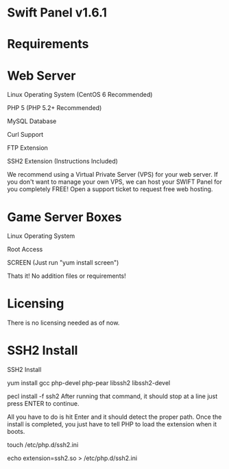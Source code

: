 Swift Panel v1.6.1
===========

Requirements
===========

Web Server
===========

Linux Operating System (CentOS 6 Recommended)

PHP 5 (PHP 5.2+ Recommended)

MySQL Database

Curl Support

FTP Extension

SSH2 Extension (Instructions Included)

We recommend using a Virtual Private Server (VPS) for your web server.
If you don't want to manage your own VPS, we can host your SWIFT Panel for you completely FREE! Open a support ticket to request free web hosting.

Game Server Boxes
===========

Linux Operating System

Root Access

SCREEN (Just run "yum install screen")

Thats it! No addition files or requirements!

Licensing
==========
There is no licensing needed as of now.

SSH2 Install
============

SSH2 Install 
 
yum install gcc php-devel php-pear libssh2 libssh2-devel
 
pecl install -f ssh2
After running that command, it should stop at a line just press ENTER to continue.
 
All you have to do is hit Enter and it should detect the proper path. Once the install is completed, you just have to tell PHP to load the extension when it boots.

touch /etc/php.d/ssh2.ini

echo extension=ssh2.so > /etc/php.d/ssh2.ini
